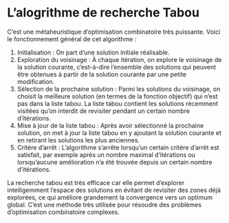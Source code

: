 # L’alogrithme de recherche Tabou

C’est une métaheuristique d’optimisation combinatoire très puissante. Voici le fonctionnement général de cet algorithme :

1. Initialisation : On part d’une solution initiale réalisable.
1. Exploration du voisinage : À chaque itération, on explore le voisinage de la solution courante, c’est-à-dire l’ensemble des solutions qui peuvent être obtenues à partir de la solution courante par une petite modification.
1. Sélection de la prochaine solution : Parmi les solutions du voisinage, on choisit la meilleure solution (en termes de la fonction objectif) qui n’est pas dans la liste tabou. La liste tabou contient les solutions récemment visitées qu’on interdit de revisiter pendant un certain nombre d’itérations.
1. Mise à jour de la liste tabou : Après avoir sélectionné la prochaine solution, on met à jour la liste tabou en y ajoutant la solution courante et en retirant les solutions les plus anciennes.
1. Critère d’arrêt : L’algorithme s’arrête lorsqu’un certain critère d’arrêt est satisfait, par exemple après un nombre maximal d’itérations ou lorsqu’aucune amélioration n’a été trouvée depuis un certain nombre d’itérations.

La recherche tabou est très efficace car elle permet d’explorer intelligemment l’espace des solutions en évitant de revisiter des zones déjà explorées, ce qui améliore grandement la convergence vers un optimum global. C’est une méthode très utilisée pour résoudre des problèmes d’optimisation combinatoire complexes.
